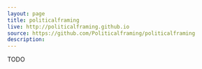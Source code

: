 ```yaml
---
layout: page
title: politicalframing
live: http://politicalframing.github.io
source: https://github.com/Politicalframing/politicalframing
description: 
---
```


<!-- ![screenshot]({{page.picture}}) -->

TODO